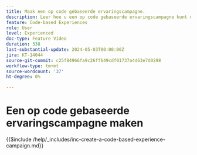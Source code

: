 ```yaml
---
title: Maak een op code gebaseerde ervaringscampagne.
description: Leer hoe u een op code gebaseerde ervaringscampagne kunt maken om personalisatie te schalen met ondersteuning voor implementatiemethoden op server-side, API- of SDK-basis, zodat deze naadloos kunnen worden geïntegreerd met ontwikkelomgevingen.
feature: Code-based Experiences
role: User
level: Experienced
doc-type: Feature Video
duration: 338
last-substantial-update: 2024-05-03T00:00:00Z
jira: KT-14044
source-git-commit: c25f84966fa9c26ff649cdf01737a4d63e7d0298
workflow-type: tm+mt
source-wordcount: '37'
ht-degree: 0%

---
```



# Een op code gebaseerde ervaringscampagne maken

{{$include /help/_includes/inc-create-a-code-based-experience-campaign.md}}
